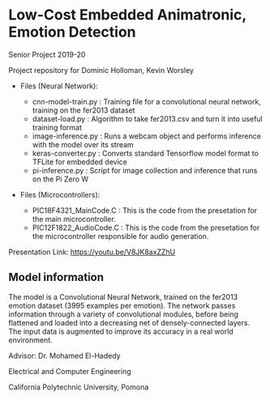 # Low-Cost Embedded Animatronic, Emotion Detection

Senior Project 2019-20

Project repository for Dominic Holloman, Kevin Worsley

* Files (Neural Network):
  * cnn-model-train.py : Training file for a convolutional neural network, training on the fer2013 dataset
  * dataset-load.py : Algorithm to take fer2013.csv and turn it into useful training format
  * image-inference.py : Runs a webcam object and performs inference with the model over its stream
  * keras-converter.py : Converts standard Tensorflow model format to TFLite for embedded device
  * pi-inference.py : Script for image collection and inference that runs on the Pi Zero W
  
* Files (Microcontrollers):
  * PIC18F4321_MainCode.C : This is the code from the presetation for the main microcontroller.
  * PIC12F1822_AudioCode.C : This is the code from the presetation for the microcontroller responsible for audio generation.
  
Presentation Link: https://youtu.be/V8JK8axZZhU
  
## Model information

The model is a Convolutional Neural Network, trained on the fer2013 emotion dataset (3995 examples per emotion). The network passes information through a variety of convolutional modules, before being flattened and loaded into a decreasing net of densely-connected layers. The input data is augmented to improve its accuracy in a real world environment. 


Advisor: Dr. Mohamed El-Hadedy

Electrical and Computer Engineering

California Polytechnic University, Pomona
